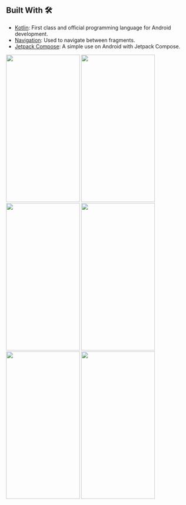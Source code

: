 ## Built With 🛠

- [Kotlin](https://kotlinlang.org/): First class and official programming language for Android development.
- [Navigation](https://developer.android.com/guide/navigation/navigation-getting-started): Used to navigate between fragments.
- [Jetpack Compose](https://developer.android.com/jetpack/compose/tutorial): A simple use on Android with Jetpack Compose.


<img src = "https://github.com/Mustafa-Muhamed-Mansour/SimpleUi/assets/53982895/4b59e699-34c3-4491-9b54-66314efa517f" width = "200" height = "400">  <img src = "https://github.com/Mustafa-Muhamed-Mansour/SimpleUi/assets/53982895/c34ab917-4b4b-46e7-b6cd-bb8c29eb9d9d" width = "200" height = "400">
<img src = "https://github.com/Mustafa-Muhamed-Mansour/SimpleUi/assets/53982895/ecf1329f-f574-42c0-b7b1-8dc1d36b3f10" width = "200" height = "400">  <img src = "https://github.com/Mustafa-Muhamed-Mansour/SimpleUi/assets/53982895/cebcc8fd-c02f-4c96-859b-58d0b164c1b7" width = "200" height = "400"> 
<img src = "https://github.com/Mustafa-Muhamed-Mansour/SimpleUi/assets/53982895/ce2bc790-45ae-4298-b5dc-e623230ec58e" width = "200" height = "400">  <img src = "https://github.com/Mustafa-Muhamed-Mansour/SimpleUi/assets/53982895/e71bf240-773f-4ffb-aaf4-4e46096609c2" width = "200" height = "400">
